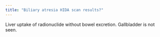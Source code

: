 ```yaml
---
title: "Biliary atresia HIDA scan results?"
---
```

Liver uptake of radionuclide without bowel excretion. Gallbladder is not seen.

